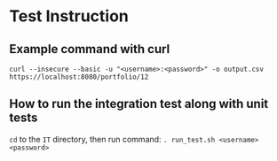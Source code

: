 # Test Instruction
## Example command with curl
`curl --insecure --basic -u "<username>:<password>" -o output.csv https://localhost:8080/portfolio/12`

## How to run the integration test along with unit tests
`cd` to the `IT` directory, then run command: `. run_test.sh <username> <password>`
